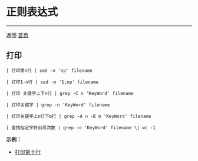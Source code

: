 
# 正则表达式
---

 返回 [首页](https://github.com/1364354238/zxd.github.io)
 
 <a name='index'></a>

 ## 打印
 
    | 打印第n行 | sed -n 'np' filename
    
    | 打印1-n行 | sed -n '1,np' filename
    
    | 打印 关键字上下n行 | grep -C n 'KeyWord' filename
    
    | 打印关键字 | grep -n 'KeyWord' filename
    
    | 打印关键字上n行下m行 | grep -A n -B m 'KeyWord' filename
    
    | 查找指定字符出现次数 | grep -o 'KeyWord' filename \| wc -1
    
  **示例：**
      
   - [打印第十行](https://leetcode-cn.com/problems/tenth-line/solution/da-yin-di-shi-xing-cha-zhao-chang-yong-ming-ling-b/)
      
